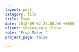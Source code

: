 ```yaml
---
layout: post
category: film
title: Eyam
date: 2018-09-02 23:00:00 +0000
client: Shakespeare Globe
role: 'Prop Maker '
project_page: false

---
```

